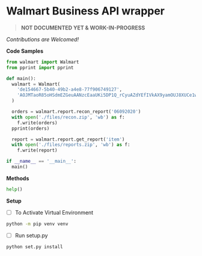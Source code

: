 # Walmart Business API wrapper

> __NOT DOCUMENTED YET & WORK-IN-PROGRESS__

_Contributions are Welcomed!_

__Code Samples__

```python
from walmart import Walmart
from pprint import pprint

def main():
  walmart = Walmart(
    'de154667-5b40-49b2-a4e8-77f906749127',
    'AOJMTaoR85oHSdmEZGeuAANzcEaaUKi5DP1Q_rCyuAZdYEfIVkAX9yamOUJ8XUCe1wjd-Vc8JBV6yUw3h0sEDg',
  )

  orders = walmart.report.recon_report('06092020')
  with open('./files/recon.zip', 'wb') as f:
    f.write(orders)
  pprint(orders)

  report = walmart.report.get_report('item')
  with open('./files/reports.zip', 'wb') as f:
    f.write(report)

if __name__ == '__main__':
  main()
```

__Methods__

```python
help()
```

__Setup__
- [ ] To Activate Virtual Environment
```sh
python -m pip venv venv
```

- [ ] Run setup.py 
```sh
python set.py install
```